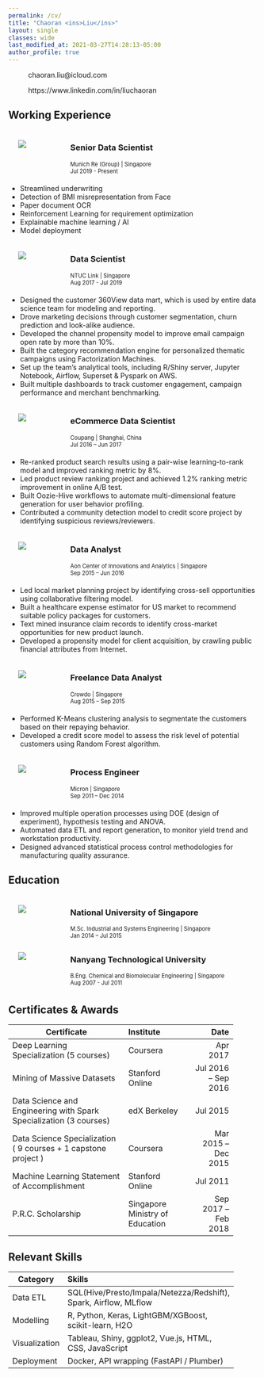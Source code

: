 ```yaml
---
permalink: /cv/
title: "Chaoran <ins>Liu</ins>"
layout: single
classes: wide
last_modified_at: 2021-03-27T14:28:13-05:00
author_profile: true
---
```


<div class="contact">

<a href="mailto:chaoran.liu@icloud.com"><i class="fas fa-envelope"></i>  chaoran.liu@icloud.com</a><br>

<a href="https://www.linkedin.com/in/liuchaoran"><i class="fab fa-linkedin"></i>  https://www.linkedin.com/in/liuchaoran</a><br>

</div>

## Working Experience

<div class="working">
    <div class="logo">
        <img src="https://media-exp1.licdn.com/dms/image/C560BAQFo9VVsXiAvQQ/company-logo_100_100/0/1519856476027?e=1625097600&v=beta&t=Y_C5ywsuBBSai1kOz5TKRiJYxylTfmSbEZ1tXLDmGsE">
    </div>
    <div class="title-desc">
        <h3>Senior Data Scientist</h3>
        <p>Munich Re (Group) | Singapore</p>
        <p>Jul 2019 - Present</p>
    </div>
</div>

* Streamlined underwriting
* Detection of BMI misrepresentation from Face
* Paper document OCR
* Reinforcement Learning for requirement optimization
* Explainable machine learning / AI
* Model deployment

<div class="working">
    <div class="logo">
        <img src="https://media-exp1.licdn.com/dms/image/C560BAQGs4J3LpJ112g/company-logo_200_200/0/1519881828477?e=1625097600&v=beta&t=oOdyuaZfqhAQnbTGgBZ5v8qUHRlQn73ApPJgER_mFPQ">
    </div>
    <div class="title-desc">
        <h3>Data Scientist</h3>
        <p>NTUC Link | Singapore</p>
        <p>Aug 2017 - Jul 2019</p>
    </div>
</div>

*	Designed the customer 360View data mart, which is used by entire data science team for modeling and reporting.
*	Drove marketing decisions through customer segmentation, churn prediction and look-alike audience.
*	Developed the channel propensity model to improve email campaign open rate by more than 10%.  
*	Built the category recommendation engine for personalized thematic campaigns using Factorization Machines.
*	Set up the team’s analytical tools, including R/Shiny server, Jupyter Notebook, Airflow, Superset & Pyspark on AWS.
*	Built multiple dashboards to track customer engagement, campaign performance and merchant benchmarking.


<div class="working">
    <div class="logo">
        <img src="https://media-exp1.licdn.com/dms/image/C560BAQF1C5FI9Tr3ow/company-logo_100_100/0/1614329241260?e=1625097600&v=beta&t=b-kARi21eamZrbuFg4Qz7isL8bqdOlIqfxbrvQU4TUg">
    </div>
    <div class="title-desc">
        <h3>eCommerce Data Scientist</h3>
        <p>Coupang | Shanghai, China</p>
        <p>Jul 2016 – Jun 2017</p>
    </div>
</div>

*	Re-ranked product search results using a pair-wise learning-to-rank model and improved ranking metric by 8%.
*	Led product review ranking project and achieved 1.2% ranking metric improvement in online A/B test. 
*	Built Oozie-Hive workflows to automate multi-dimensional feature generation for user behavior profiling. 
*	Contributed a community detection model to credit score project by identifying suspicious reviews/reviewers. 

<div class="working">
    <div class="logo">
        <img src="https://media-exp1.licdn.com/dms/image/C4D0BAQFQviuyBqqtQQ/company-logo_100_100/0/1519952276394?e=1625097600&v=beta&t=P_lpdZBkeaKJdqfn9UCYJFof9biqdTump_thcWvgmAo">
    </div>
    <div class="title-desc">
        <h3>Data Analyst</h3>
        <p>Aon Center of Innovations and Analytics | Singapore</p>
        <p>Sep 2015 – Jun 2016</p>
    </div>
</div>

*	Led local market planning project by identifying cross-sell opportunities using collaborative filtering model.
*	Built a healthcare expense estimator for US market to recommend suitable policy packages for customers.
*	Text mined insurance claim records to identify cross-market opportunities for new product launch. 
*	Developed a propensity model for client acquisition, by crawling public financial attributes from Internet.

<div class="working">
    <div class="logo">
        <img src="https://media-exp1.licdn.com/dms/image/C560BAQFTXefY2o1Oig/company-logo_200_200/0/1601990402958?e=1625097600&v=beta&t=jQSBYUOwcwjatbX-haNkagNqNaEcL1V-5p1UBQoXZ8k">
    </div>
    <div class="title-desc">
        <h3>Freelance Data Analyst</h3>
        <p>Crowdo | Singapore</p>
        <p>Aug 2015 – Sep 2015</p>
    </div>
</div>

*	Performed K-Means clustering analysis to segmentate the customers based on their repaying behavior.
*	Developed a credit score model to assess the risk level of potential customers using Random Forest algorithm.

<div class="working">
    <div class="logo">
        <img src="https://media-exp1.licdn.com/dms/image/C4D0BAQH_LOg8ZPw72w/company-logo_100_100/0/1603128490043?e=1625097600&v=beta&t=bHRavef9i95OrrGKThh146gml215FSzy6YwrmS2_06s">
    </div>
    <div class="title-desc">
        <h3>Process Engineer</h3>
        <p>Micron | Singapore</p>
        <p>Sep 2011 – Dec 2014</p>
    </div>
</div>

*	Improved multiple operation processes using DOE (design of experiment), hypothesis testing and ANOVA.
*	Automated data ETL and report generation, to monitor yield trend and workstation productivity.
*	Designed advanced statistical process control methodologies for manufacturing quality assurance.

## Education

<div class="working">
    <div class="logo">
        <img src="https://media-exp1.licdn.com/dms/image/C4D0BAQGvBq9cz6AIIQ/company-logo_100_100/0/1519856127538?e=1625097600&v=beta&t=6_YvDGbJTNnuyaZ388YiKaxD6fhbtLh8GfF-aH3cyBE">
    </div>
    <div class="title-desc">
        <h3>National University of Singapore</h3>
        <p>M.Sc. Industrial and Systems Engineering | Singapore</p>
        <p>Jan 2014 – Jul 2015</p>
    </div>
</div>

<div class="working">
    <div class="logo">
        <img src="https://media-exp1.licdn.com/dms/image/C4D0BAQG0nfM0ZH4emA/company-logo_100_100/0/1519882861949?e=1625097600&v=beta&t=vJKucLR0NIciYvoP6PcNAkk63v7y3cfOac1iX501aw4">
    </div>
    <div class="title-desc">
        <h3>Nanyang Technological University</h3>
        <p>B.Eng. Chemical and Biomolecular Engineering | Singapore</p>
        <p>Aug 2007 - Jul 2011</p>
    </div>
</div>

## Certificates & Awards

| Certificate        | Institute           | Date  |
| ------------- |:--------------| -----:|
| Deep Learning Specialization (5 courses)     | Coursera | Apr 2017 |
| Mining of Massive Datasets     | Stanford Online      |   Jul 2016 – Sep 2016 |
| Data Science and Engineering with Spark Specialization (3 courses) | edX Berkeley | Jul 2015  |
| Data Science Specialization ( 9 courses + 1 capstone project ) | Coursera | Mar 2015 – Dec 2015 |
| Machine Learning Statement of Accomplishment | Stanford Online | Jul 2011 |
| P.R.C. Scholarship | Singapore Ministry of Education | Sep 2017 – Feb 2018 |

## Relevant Skills

| Category | Skills |
| ------------- |:--------------|
| Data ETL | SQL(Hive/Presto/Impala/Netezza/Redshift), Spark, Airflow, MLflow |
| Modelling | R, Python, Keras, LightGBM/XGBoost, scikit-learn, H2O |
| Visualization | Tableau, Shiny, ggplot2, Vue.js, HTML, CSS, JavaScript |
| Deployment | Docker, API wrapping (FastAPI / Plumber) |


<style>
    .contact a {
        margin-left: 20px;
        text-decoration: none;
    }
	.working {
		display: flex;
		align-items: center;
	}
	.logo {
		display: flex;
		width: 75px;
		height: 75px;
        margin-top: 20px;
        margin-left: 20px;
	}
	.title-desc h3 {
		margin-left: 30px;
        margin-top: 20px;
	}

    .title-desc p {
        margin: 0 0 0 30px;
        font-size: 0.8em;
    }
    .page__title {
        margin-bottom: 30px;
        font-size: 1.6rem;
    }
    .page__content h2 {
        border-bottom: none;
    }

    table {
        display: table;
        width: 90%;
    }

    ul li {
        margin-bottom: 0;
    }
</style>
